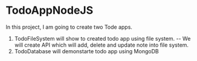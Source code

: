 # TodoAppNodeJS
In this project, I am going to create two Tode apps. 
1. TodoFileSystem will show to created todo app using file system.
    -- We will create API which will add, delete and update note into file system.
2. TodoDatabase will demonstarte todo app using MongoDB

